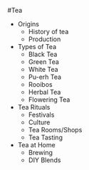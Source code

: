 #Tea 

- Origins
	- History of tea 
	- Production
-  Types of Tea
	- Black Tea
	- Green Tea
	- White Tea 
	- Pu-erh Tea
	- Rooibos
	- Herbal Tea
	- Flowering Tea
- Tea Rituals 
	- Festivals
	- Culture
	- Tea Rooms/Shops
	- Tea Tasting
- Tea at Home
	- Brewing
	- DIY Blends
	